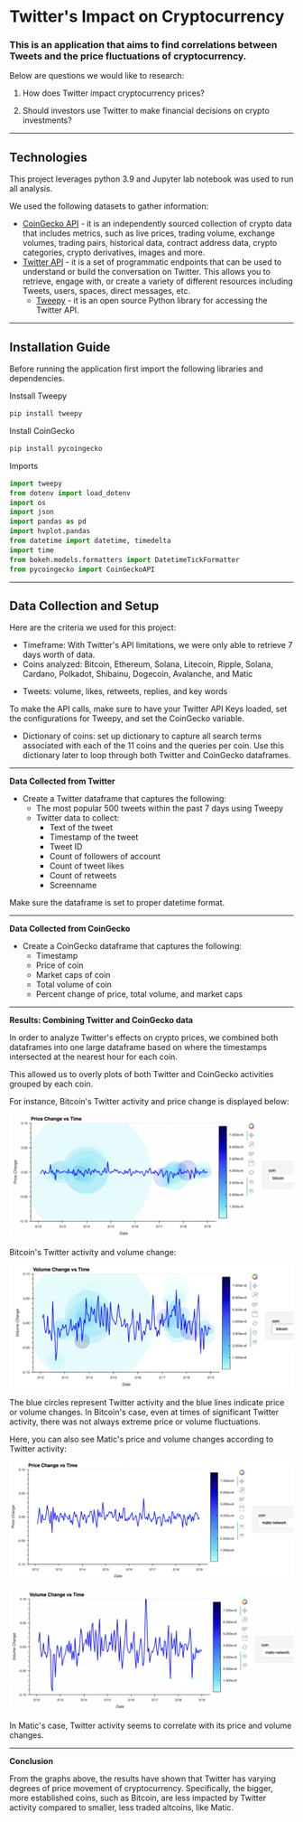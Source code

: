 # Twitter's Impact on Cryptocurrency

### This is an application that aims to find correlations between Tweets and the price fluctuations of cryptocurrency.

Below are questions we would like to research:

1. How does Twitter impact cryptocurrency prices?

2. Should investors use Twitter to make financial decisions on crypto investments?

---

## Technologies

This project leverages python 3.9 and Jupyter lab notebook was used to run all analysis.

We used the following datasets to gather information:

- [CoinGecko API](https://www.coingecko.com/en/api/documentation) - it is an independently sourced collection of crypto data that includes metrics, such as live prices, trading volume, exchange volumes, trading pairs, historical data, contract address data, crypto categories, crypto derivatives, images and more.
- [Twitter API](https://developer.twitter.com/en/docs/twitter-api) - it is a set of programmatic endpoints that can be used to understand or build the conversation on Twitter. This allows you to retrieve, engage with, or create a variety of different resources including Tweets, users, spaces, direct messages, etc.
  - [Tweepy](https://docs.tweepy.org/en/stable/) - it is an open source Python library for accessing the Twitter API.

---

## Installation Guide

Before running the application first import the following libraries and dependencies.

Instsall Tweepy

```python
pip install tweepy
```

Install CoinGecko

```python
pip install pycoingecko
```

Imports

```python
import tweepy
from dotenv import load_dotenv
import os
import json
import pandas as pd
import hvplot.pandas
from datetime import datetime, timedelta
import time
from bokeh.models.formatters import DatetimeTickFormatter
from pycoingecko import CoinGeckoAPI
```

---

## Data Collection and Setup

Here are the criteria we used for this project:

- Timeframe: With Twitter's API limitations, we were only able to retrieve 7 days worth of data.
- Coins analyzed: Bitcoin, Ethereum, Solana, Litecoin, Ripple, Solana, Cardano, Polkadot, Shibainu, Dogecoin, Avalanche, and Matic

* Tweets: volume, likes, retweets, replies, and key words

To make the API calls, make sure to have your Twitter API Keys loaded, set the configurations for Tweepy, and set the CoinGecko variable.

- Dictionary of coins: set up dictionary to capture all search terms associated with each of the 11 coins and the queries per coin. Use this dictionary later to loop through both Twitter and CoinGecko dataframes.

---

**Data Collected from Twitter**

- Create a Twitter dataframe that captures the following:
  - The most popular 500 tweets within the past 7 days using Tweepy
  - Twitter data to collect:
    - Text of the tweet
    * Timestamp of the tweet
    - Tweet ID
    - Count of followers of account
    - Count of tweet likes
    - Count of retweets
    - Screenname

Make sure the dataframe is set to proper datetime format.

---

**Data Collected from CoinGecko**

- Create a CoinGecko dataframe that captures the following:
  - Timestamp
  - Price of coin
  - Market caps of coin
  - Total volume of coin
  * Percent change of price, total volume, and market caps

---

**Results: Combining Twitter and CoinGecko data**

In order to analyze Twitter's effects on crypto prices, we combined both dataframes into one large dataframe based on where the timestamps intersected at the nearest hour for each coin.

This allowed us to overly plots of both Twitter and CoinGecko activities grouped by each coin.

For instance, Bitcoin's Twitter activity and price change is displayed below:

![Price change](Images/Price_change.png)

Bitcoin's Twitter activity and volume change:

![Volume change](Images/Volume_change.png)

The blue circles represent Twitter activity and the blue lines indicate price or volume changes. In Bitcoin's case, even at times of significant Twitter activity, there was not always extreme price or volume fluctuations.

Here, you can also see Matic's price and volume changes according to Twitter activity:

![Price change matic](Images/Price_change_matic.png)

![Volume change matic](Images/Volume_change_matic.png)

In Matic's case, Twitter activity seems to correlate with its price and volume changes.

---

**Conclusion**

From the graphs above, the results have shown that Twitter has varying degrees of price movement of cryptocurrency. Specifically, the bigger, more established coins, such as Bitcoin, are less impacted by Twitter activity compared to smaller, less traded altcoins, like Matic.
